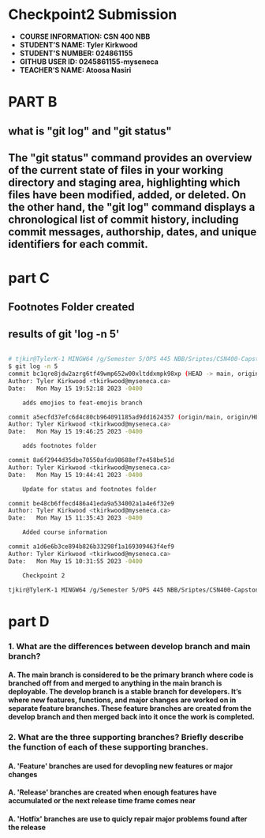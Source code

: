 # Checkpoint2 Submission


- **COURSE INFORMATION: CSN 400 NBB**
- **STUDENT’S NAME: Tyler Kirkwood**
- **STUDENT'S NUMBER: 024861155**
- **GITHUB USER ID: 0245861155-myseneca**
- **TEACHER’S NAME: Atoosa Nasiri**

# PART B

## what is "git log" and "git status"

## The "git status" command provides an overview of the current state of files in your working directory and staging area, highlighting which files have been modified, added, or deleted. On the other hand, the "git log" command displays a chronological list of commit history, including commit messages, authorship, dates, and unique identifiers for each commit.

# part C

## Footnotes Folder created
## results of git 'log -n 5'

```bash

# tjkir@TylerK-1 MINGW64 /g/Semester 5/OPS 445 NBB/Sriptes/CSN400-Capstone/checkpoint2 (main)
$ git log -n 5
commit bc1qre8jdw2azrg6tf49wmp652w00xltddxmpk98xp (HEAD -> main, origin/feat-emojies, feat-emojies)
Author: Tyler Kirkwood <tkirkwood@myseneca.ca>
Date:   Mon May 15 19:52:18 2023 -0400

    adds emojies to feat-emojis branch

commit a5ecfd37efc6d4c80cb964091185ad9dd1624357 (origin/main, origin/HEAD)
Author: Tyler Kirkwood <tkirkwood@myseneca.ca>
Date:   Mon May 15 19:46:25 2023 -0400

    adds footnotes folder

commit 8a6f2944d35dbe70550afda98688ef7e458be51d
Author: Tyler Kirkwood <tkirkwood@myseneca.ca>
Date:   Mon May 15 19:44:41 2023 -0400

    Update for status and footnotes folder

commit be48cb6ffecd486a41eda9a534002a1a4e6f32e9
Author: Tyler Kirkwood <tkirkwood@myseneca.ca>
Date:   Mon May 15 11:35:43 2023 -0400

    Added course information

commit a1d6e6b3ce894b826b33298f1a169309463f4ef9
Author: Tyler Kirkwood <tkirkwood@myseneca.ca>
Date:   Mon May 15 10:31:55 2023 -0400

    Checkpoint 2

tjkir@TylerK-1 MINGW64 /g/Semester 5/OPS 445 NBB/Sriptes/CSN400-Capstone/checkpoint2 (main)

``` 
# part D

### 1. What are the differences between develop branch and main branch?

#### A. The main branch is considered to be the primary branch where code is branched off from and merged to anything in the main branch is deployable. The develop branch is a stable branch for developers. It’s where new features, functions, and major changes are worked on in separate feature branches. These feature branches are created from the develop branch and then merged back into it once the work is completed.

### 2. What are the three supporting branches? Briefly describe the function of each of these supporting branches.

#### A. 'Feature' branches are used for devopling new features or major changes
#### A. 'Release'  branches are created when enough features have accumulated or the next release time frame comes near
#### A. 'Hotfix' branches are use to quicly repair major problems found after the release
